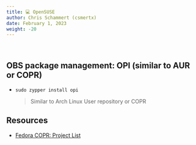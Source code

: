 ```yaml
---
title: 💻 OpenSUSE
author: Chris Schammert (csmertx)
date: February 1, 2023
weight: -20
---
```


<br />

## OBS package management: OPI (similar to AUR or COPR)

- ```sudo zypper install opi```

    > Similar to Arch Linux User repository or COPR

## Resources

- [Fedora COPR: Project List](https://copr.fedorainfracloud.org/coprs/)
